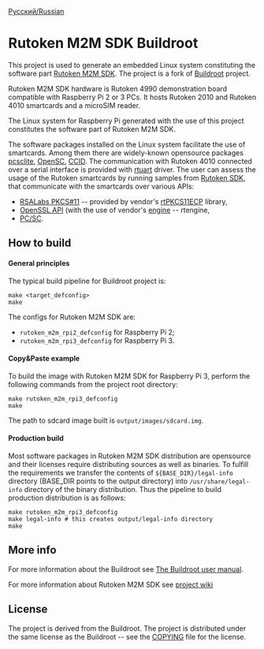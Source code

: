 [Русский/Russian](README_RUS.rutoken.md)

# Rutoken M2M SDK Buildroot

This project is used to generate an embedded Linux system constituting the software part [Rutoken M2M SDK](https://www.rutoken.ru/products/all/rutoken-m2m/). The project is a fork of [Buildroot](https://buildroot.org/) project.

Rutoken M2M SDK hardware is Rutoken 4990 demonstration board compatible with Raspberry Pi 2 or 3 PCs. It hosts Rutoken 2010 and Rutoken 4010 smartcards and a microSIM reader.

The Linux system for Raspberry Pi generated with the use of this project constitutes the software part of Rutoken M2M SDK.

The software packages installed on the Linux system facilitate the use of smartcards. Among them there are widely-known opensource packages [pcsclite](https://pcsclite.apdu.fr/), [OpenSC](https://github.com/OpenSC/OpenSC), [CCID](https://ccid.apdu.fr/). The communication with Rutoken 4010 connected over a serial interface is provided with [rtuart](https://github.com/AktivCo/rtuart) driver. The user can assess the usage of the Rutoken smartcards by running samples from [Rutoken SDK](https://www.rutoken.ru/developers/sdk/), that communicate with the smartcards over various APIs:
* [RSALabs PKCS#11](https://www.cryptsoft.com/pkcs11doc/) -- provided by vendor's [rtPKCS11ECP](https://www.rutoken.ru/support/download/pkcs/) library,
* [OpenSSL API](https://www.openssl.org/docs/manmaster/man3/) (with the use of vendor's [engine](https://github.com/openssl/openssl/blob/OpenSSL_1_1_1e/README.ENGINE) -- rtengine,
* [PC/SC](https://pcsclite.apdu.fr/api/group__API.html).

## How to build

#### General principles

The typical build pipeline for Buildroot project is:

```
make <target_defconfig>
make
```

The configs for Rutoken M2M SDK are:
* `rutoken_m2m_rpi2_defconfig` for Raspberry Pi 2;
* `rutoken_m2m_rpi3_defconfig` for Raspberry Pi 3.

#### Copy&Paste example

To build the image with Rutoken M2M SDK for Raspberry Pi 3, perform the following commands from the project root directory:

```
make rutoken_m2m_rpi3_defconfig
make
```

The path to sdcard image built is `output/images/sdcard.img`.

#### Production build

Most software packages in Rutoken M2M SDK distribution are opensource and their licenses require distributing sources as well as binaries. To fulfill the requirements we transfer the contents of `${BASE_DIR}/legal-info` directory (BASE_DIR points to the output directory) into `/usr/share/legal-info` directory of the binary distribution. Thus the pipeline to build production distribution is as follows:

```
make rutoken_m2m_rpi3_defconfig
make legal-info # this creates output/legal-info directory
make
```

## More info

For more information about the Buildroot see [The Buildroot user manual](https://buildroot.org/downloads/manual/manual.html).

For more information about Rutoken M2M SDK see [project wiki](http://github.ru/AktivCo/rutoken-m2m-sdk-buildroot/wiki)

## License

The project is derived from the Buildroot. The project is distributed under the
same license as the Buildroot -- see the [COPYING](COPYING) file for the license.
